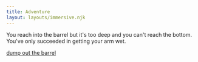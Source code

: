```yaml
---
title: Adventure
layout: layouts/immersive.njk
---
```


You reach into the barrel but it's too deep and you can't reach the bottom. You've only succeeded in getting your arm wet.

[dump out the barrel](/adventure/room3/dump)
